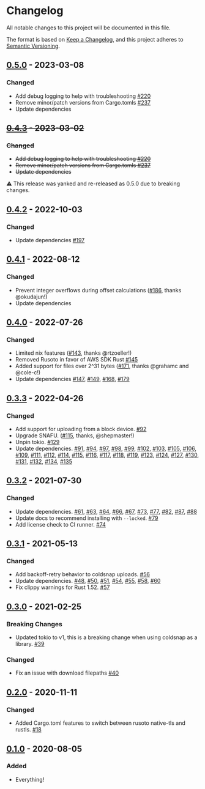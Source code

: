 # Changelog
All notable changes to this project will be documented in this file.

The format is based on [Keep a Changelog](https://keepachangelog.com/en/1.0.0/),
and this project adheres to [Semantic Versioning](https://semver.org/spec/v2.0.0.html).

## [0.5.0] - 2023-03-08
### Changed
- Add debug logging to help with troubleshooting [#220]
- Remove minor/patch versions from Cargo.tomls [#237]
- Update dependencies

## ~~[0.4.3] - 2023-03-02~~
### ~~Changed~~
- ~~Add debug logging to help with troubleshooting [#220]~~
- ~~Remove minor/patch versions from Cargo.tomls [#237]~~
- ~~Update dependencies~~

⚠ This release was yanked and re-released as 0.5.0 due to breaking changes.

## [0.4.2] - 2022-10-03
### Changed
- Update dependencies [#197]

## [0.4.1] - 2022-08-12
### Changed
- Prevent integer overflows during offset calculations ([#186], thanks @okudajun!)
- Update dependencies

## [0.4.0] - 2022-07-26
### Changed
- Limited nix features ([#143], thanks @rtzoeller!)
- Removed Rusoto in favor of AWS SDK Rust [#145]
- Added support for files over 2^31 bytes ([#171], thanks @grahamc and @cole-c!)
- Update dependencies [#147], [#149], [#168], [#179]

## [0.3.3] - 2022-04-26
### Changed
- Add support for uploading from a block device.  [#92]
- Upgrade SNAFU.  ([#115], thanks, @shepmaster!)
- Unpin tokio.  [#129]
- Update dependencies.  [#91], [#94], [#97], [#98], [#99], [#102], [#103], [#105], [#106], [#109], [#111], [#112], [#114], [#115], [#116], [#117], [#118], [#119], [#123], [#124], [#127], [#130], [#131], [#132], [#134], [#135]

## [0.3.2] - 2021-07-30
### Changed
- Update dependencies.  [#61], [#63], [#64], [#66], [#67], [#73], [#77], [#82], [#87], [#88]
- Update docs to recommend installing with `--locked`.  [#79]
- Add license check to CI runner.  [#74]

## [0.3.1] - 2021-05-13
### Changed
- Add backoff-retry behavior to coldsnap uploads.  [#56]
- Update dependencies.  [#48], [#50], [#51], [#54], [#55], [#58], [#60]
- Fix clippy warnings for Rust 1.52.  [#57]

## [0.3.0] - 2021-02-25
### Breaking Changes
- Updated tokio to v1, this is a breaking change when using coldsnap as a library. [#39]

### Changed
- Fix an issue with download filepaths [#40]

## [0.2.0] - 2020-11-11
### Changed
- Added Cargo.toml features to switch between rusoto native-tls and rustls. [#18]

## [0.1.0] - 2020-08-05
### Added
- Everything!

[Unreleased]: https://github.com/awslabs/coldsnap/compare/v0.5.0...develop
[0.5.0]: https://github.com/awslabs/coldsnap/compare/v0.4.2...v0.5.0
[0.4.3]: https://github.com/awslabs/coldsnap/compare/v0.4.2...v0.4.3
[0.4.2]: https://github.com/awslabs/coldsnap/compare/v0.4.1...v0.4.2
[0.4.1]: https://github.com/awslabs/coldsnap/compare/v0.4.0...v0.4.1
[0.4.0]: https://github.com/awslabs/coldsnap/compare/v0.3.3...v0.4.0
[0.3.3]: https://github.com/awslabs/coldsnap/compare/v0.3.2...v0.3.3
[0.3.2]: https://github.com/awslabs/coldsnap/compare/v0.3.1...v0.3.2
[0.3.1]: https://github.com/awslabs/coldsnap/compare/v0.3.0...v0.3.1
[0.3.0]: https://github.com/awslabs/coldsnap/compare/v0.2.0...v0.3.0
[0.2.0]: https://github.com/awslabs/coldsnap/compare/v0.1.0...v0.2.0
[0.1.0]: https://github.com/awslabs/coldsnap/releases/tag/v0.1.0

[#18]: https://github.com/awslabs/coldsnap/pull/18
[#39]: https://github.com/awslabs/coldsnap/pull/39
[#40]: https://github.com/awslabs/coldsnap/pull/40
[#48]: https://github.com/awslabs/coldsnap/pull/48
[#50]: https://github.com/awslabs/coldsnap/pull/50
[#51]: https://github.com/awslabs/coldsnap/pull/51
[#54]: https://github.com/awslabs/coldsnap/pull/54
[#55]: https://github.com/awslabs/coldsnap/pull/55
[#56]: https://github.com/awslabs/coldsnap/pull/56
[#57]: https://github.com/awslabs/coldsnap/pull/57
[#58]: https://github.com/awslabs/coldsnap/pull/58
[#60]: https://github.com/awslabs/coldsnap/pull/60
[#61]: https://github.com/awslabs/coldsnap/pull/61
[#63]: https://github.com/awslabs/coldsnap/pull/63
[#64]: https://github.com/awslabs/coldsnap/pull/64
[#66]: https://github.com/awslabs/coldsnap/pull/66
[#67]: https://github.com/awslabs/coldsnap/pull/67
[#73]: https://github.com/awslabs/coldsnap/pull/73
[#74]: https://github.com/awslabs/coldsnap/pull/74
[#77]: https://github.com/awslabs/coldsnap/pull/77
[#79]: https://github.com/awslabs/coldsnap/pull/79
[#82]: https://github.com/awslabs/coldsnap/pull/82
[#87]: https://github.com/awslabs/coldsnap/pull/87
[#88]: https://github.com/awslabs/coldsnap/pull/88
[#91]: https://github.com/awslabs/coldsnap/pull/91
[#92]: https://github.com/awslabs/coldsnap/pull/92
[#94]: https://github.com/awslabs/coldsnap/pull/94
[#97]: https://github.com/awslabs/coldsnap/pull/97
[#98]: https://github.com/awslabs/coldsnap/pull/98
[#99]: https://github.com/awslabs/coldsnap/pull/99
[#102]: https://github.com/awslabs/coldsnap/pull/102
[#103]: https://github.com/awslabs/coldsnap/pull/103
[#105]: https://github.com/awslabs/coldsnap/pull/105
[#106]: https://github.com/awslabs/coldsnap/pull/106
[#109]: https://github.com/awslabs/coldsnap/pull/109
[#111]: https://github.com/awslabs/coldsnap/pull/111
[#112]: https://github.com/awslabs/coldsnap/pull/112
[#114]: https://github.com/awslabs/coldsnap/pull/114
[#115]: https://github.com/awslabs/coldsnap/pull/115
[#116]: https://github.com/awslabs/coldsnap/pull/116
[#117]: https://github.com/awslabs/coldsnap/pull/117
[#118]: https://github.com/awslabs/coldsnap/pull/118
[#119]: https://github.com/awslabs/coldsnap/pull/119
[#123]: https://github.com/awslabs/coldsnap/pull/123
[#124]: https://github.com/awslabs/coldsnap/pull/124
[#127]: https://github.com/awslabs/coldsnap/pull/127
[#129]: https://github.com/awslabs/coldsnap/pull/129
[#130]: https://github.com/awslabs/coldsnap/pull/130
[#131]: https://github.com/awslabs/coldsnap/pull/131
[#132]: https://github.com/awslabs/coldsnap/pull/132
[#134]: https://github.com/awslabs/coldsnap/pull/134
[#135]: https://github.com/awslabs/coldsnap/pull/135
[#143]: https://github.com/awslabs/coldsnap/pull/143
[#145]: https://github.com/awslabs/coldsnap/pull/145
[#147]: https://github.com/awslabs/coldsnap/pull/147
[#149]: https://github.com/awslabs/coldsnap/pull/149
[#168]: https://github.com/awslabs/coldsnap/pull/168
[#171]: https://github.com/awslabs/coldsnap/pull/171
[#179]: https://github.com/awslabs/coldsnap/pull/179
[#186]: https://github.com/awslabs/coldsnap/pull/186
[#197]: https://github.com/awslabs/coldsnap/pull/197
[#220]: https://github.com/awslabs/coldsnap/pull/220
[#237]: https://github.com/awslabs/coldsnap/pull/237

